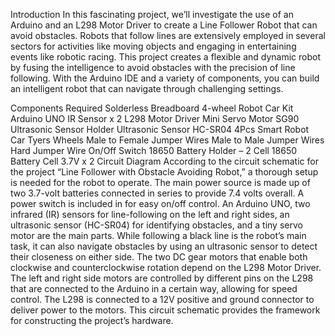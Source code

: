 Introduction
In this fascinating project, we’ll investigate the use of an Arduino and an L298 Motor Driver to create a Line Follower Robot that can avoid obstacles. Robots that follow lines are extensively employed in several sectors for activities like moving objects and engaging in entertaining events like robotic racing. This project creates a flexible and dynamic robot by fusing the intelligence to avoid obstacles with the precision of line following. With the Arduino IDE and a variety of components, you can build an intelligent robot that can navigate through challenging settings.

Components Required
Solderless Breadboard
4-wheel Robot Car Kit
Arduino UNO
IR Sensor x 2
L298 Motor Driver
Mini Servo Motor SG90
Ultrasonic Sensor Holder
Ultrasonic Sensor HC-SR04
4Pcs Smart Robot Car Tyers Wheels
Male to Female Jumper Wires
Male to Male Jumper Wires
Hard Jumper Wire
On/Off Switch
18650 Battery Holder – 2 Cell
18650 Battery Cell 3.7V x 2
Circuit Diagram
According to the circuit schematic for the project “Line Follower with Obstacle Avoiding Robot,” a thorough setup is needed for the robot to operate. The main power source is made up of two 3.7-volt batteries connected in series to provide 7.4 volts overall. A power switch is included in for easy on/off control. An Arduino UNO, two infrared (IR) sensors for line-following on the left and right sides, an ultrasonic sensor (HC-SR04) for identifying obstacles, and a tiny servo motor are the main parts. While following a black line is the robot’s main task, it can also navigate obstacles by using an ultrasonic sensor to detect their closeness on either side. The two DC gear motors that enable both clockwise and counterclockwise rotation depend on the L298 Motor Driver. The left and right side motors are controlled by different pins on the L298 that are connected to the Arduino in a certain way, allowing for speed control. The L298 is connected to a 12V positive and ground connector to deliver power to the motors. This circuit schematic provides the framework for constructing the project’s hardware.

